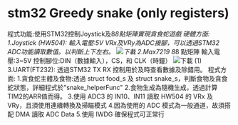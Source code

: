 # stm32 Greedy snake (only registers)
程式功能:使用STM32控制Joystick及8*8點矩陣實現貪食蛇遊戲
硬體方面:
1.Joystick (HW504):
輸入電壓:5V
VRx及VRy為ADC接腳，可以透過STM32 ADC功能讀取數值。以判斷上下左右。
![下載](https://github.com/mikey880870/stm32-Greedy-snake--only-registers-/assets/127172104/964ced73-16e8-4005-825b-2e5f071e363e)
2.Max7219 8*8 點矩陣
輸入電壓:3~5V
控制腳位:DIN（數據輸入），CS，和 CLK（時鐘）
![下載 (1)](https://github.com/mikey880870/stm32-Greedy-snake--only-registers-/assets/127172104/4e72ea5b-124c-439b-b8b4-77c69fb8747f)
3.UART(FT232):
透過STM32 TX RX 控制用於及時查看數據及除錯用。
程式方面:
1.貪食蛇主體及食物:透過 struct food_s 及 struct snake_s，判斷食物及貪食蛇狀態，詳細程式於"snake_helperFunc"
2.食物生成為隨機生成，透過計算TIM2的ARR值而得。
3.使用 ADC3 的 IN10、IN11 讀取 HW504 的 VRx 及 VRy，且須使用連續轉換及掃瞄模式
4.因為使用的 ADC 模式為一般通道，故須搭配 DMA 讀取 ADC Data
5.使用 IWDG 確保程式可正常行
